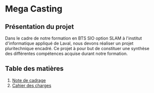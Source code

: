 # Mega Casting

## Présentation du projet

Dans le cadre de notre formation en BTS SIO option SLAM à l'institut d'informatique appliqué de Laval, nous devons réaliser un projet pluritechnique encadré. Ce projet à pour but de constituer une synthèse des différentes compétences acquise durant notre formation.

## Table des matières

1. [Note de cadrage](https://megacastingwikijs.herokuapp.com/note-de-cadrage)
2. [Cahier des charges](https://megacastingwikijs.herokuapp.com/cahier-des-charges)

